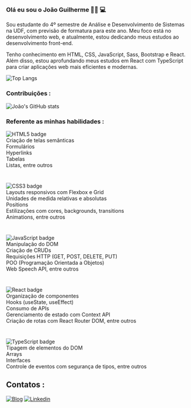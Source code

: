
### Olá eu sou o João Guilherme 👋🏾 💻

Sou estudante do 4º semestre de Análise e Desenvolvimento de Sistemas na UDF, com previsão de formatura para este ano. Meu foco está no desenvolvimento web, e atualmente, estou dedicando meus estudos ao desenvolvimento front-end.

Tenho conhecimento em HTML, CSS, JavaScript, Sass, Bootstrap e React. Além disso, estou aprofundando meus estudos em React com TypeScript para criar aplicações web mais eficientes e modernas.




![Top Langs](https://github-readme-stats.vercel.app/api/top-langs/?username=joaoguiaguiar&hide_progress=true)

### Contribuições :

![João's GitHub stats](https://github-readme-stats.vercel.app/api?username=joaoguiaguiar&show_icons=true&theme=radical)

### Referente as minhas habilidades :


<div style="display: flex; gap: 40px; flex-wrap: wrap; align-items: flex-start;">
  <div>
    <img src="https://img.shields.io/badge/HTML5-E34F26?style=for-the-badge&logo=html5&logoColor=white" alt="HTML5 badge" />
    <ul style="list-style-type: none; padding: 0; margin: 0;">
      <li>Criação de telas semânticas</li>
      <li>Formulários</li>
      <li>Hyperlinks</li>
      <li>Tabelas</li>
      <li>Listas, entre outros</li>
    </ul>
  </div>
  <div>
    <img src="https://img.shields.io/badge/CSS3-1572B6?style=for-the-badge&logo=css3&logoColor=white" alt="CSS3 badge" />
    <ul style="list-style-type: none; padding: 0; margin: 0;">
      <li>Layouts responsivos com Flexbox e Grid</li>
      <li>Unidades de medida relativas e absolutas</li>
      <li>Positions</li>
      <li>Estilizações com cores, backgrounds, transitions</li>
      <li>Animations, entre outros</li>
    </ul>
  </div>
  <div>
    <img src="https://img.shields.io/badge/JavaScript-F7DF1E?style=for-the-badge&logo=javascript&logoColor=black" alt="JavaScript badge" />
    <ul style="list-style-type: none; padding: 0; margin: 0;">
      <li>Manipulação do DOM</li>
      <li>Criação de CRUDs</li>
      <li>Requisições HTTP (GET, POST, DELETE, PUT)</li>
      <li>POO (Programação Orientada a Objetos)</li>
      <li>Web Speech API, entre outros</li>
    </ul>
  </div>

  <div>
    <img src="https://img.shields.io/badge/React-61DAFB?style=for-the-badge&logo=react&logoColor=black" alt="React badge" />
    <ul style="list-style-type: none; padding: 0; margin: 0;">
      <li>Organização de componentes</li>
      <li>Hooks (useState, useEffect)</li>
      <li>Consumo de APIs</li>
      <li>Gerenciamento de estado com Context API</li>
      <li>Criação de rotas com React Router DOM, entre outros</li>
    </ul>
  </div>
  <div>
    <img src="https://img.shields.io/badge/TypeScript-007ACC?style=for-the-badge&logo=typescript&logoColor=white" alt="TypeScript badge" />
    <ul style="list-style-type: none; padding: 0; margin: 0;">
      <li>Tipagem de elementos do DOM</li>
      <li>Arrays</li>
      <li>Interfaces</li>
      <li>Controle de eventos com segurança de tipos, entre outros</li>
    </ul>
  </div>
</div>

## Contatos :



[![Blog](https://img.shields.io/website?label=joaoguiaguiar.com&style=for-the-badge&url=https://joaoguiaguiar.com/)](https://dev-curriculo-joaoguiar.vercel.app/?vercelToolbarCode=HyAMxpw-RBMP0Q5)
[![Linkedin](https://img.shields.io/badge/LinkedIn-0077B5?style=for-the-badge&logo=linkedin&logoColor=white)](https://www.linkedin.com/in/jo%C3%A3o-guilherme-rodrigues-aguiar/)
